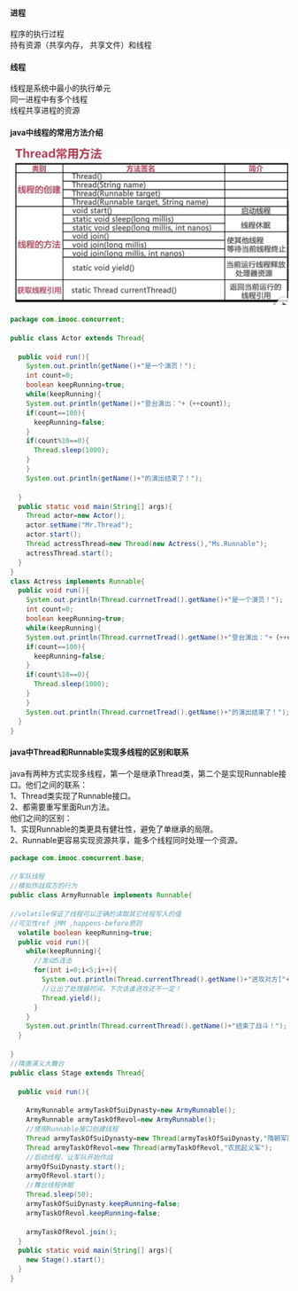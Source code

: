#### 进程
程序的执行过程<br>
持有资源（共享内存， 共享文件）和线程<br>
#### 线程
线程是系统中最小的执行单元<br>
同一进程中有多个线程<br>
线程共享进程的资源<br>
#### java中线程的常用方法介绍
![aa](assets/markdown-img-paste-20180308112659462.png)
```JAVA
package com.imooc.concurrent;

public class Actor extends Thread{

  public void run(){
    System.out.println(getName()+"是一个演员！");
    int count=0;
    boolean keepRunning=true;
    while(keepRunning){
    System.out.println(getName()+"登台演出："+（++count）);
    if(count==100){
      keepRunning=false;
    }
    if(count%10==0){
      Thread.sleep(1000);
    }
    }
    System.out.println(getName()+"的演出结束了！");

  }
  public static void main(String[] args){
    Thread actor=new Actor();
    actor.setName("Mr.Thread");
    actor.start();
    Thread actressThread=new Thread(new Actress(),"Ms.Runnable");
    actressThread.start();
  }
}
class Actress implements Runnable{
  public void run(){
    System.out.println(Thread.currnetTread().getName()+"是一个演员！");
    int count=0;
    boolean keepRunning=true;
    while(keepRunning){
    System.out.println(Thread.currnetTread().getName()+"登台演出："+（++count）);
    if(count==100){
      keepRunning=false;
    }
    if(count%10==0){
      Thread.sleep(1000);
    }
    }
    System.out.println(Thread.currnetTread().getName()+"的演出结束了！");
  }
}
```
#### java中Thread和Runnable实现多线程的区别和联系
java有两种方式实现多线程，第一个是继承Thread类，第二个是实现Runnable接口。他们之间的联系：<br>
1、Thread类实现了Runnable接口。<br>
2、都需要重写里面Run方法。<br>
他们之间的区别：<br>
1、实现Runnable的类更具有健壮性，避免了单继承的局限。<br>
2、Runnable更容易实现资源共享，能多个线程同时处理一个资源。
```JAVA
package com.imooc.comcurrent.base;

//军队线程
//模拟作战双方的行为
public class ArmyRunnable implements Runnable{

//volatile保证了线程可以正确的读取其它线程写入的值
//可见性ref jMM ,happens-before原则
  volatile boolean keepRunning=true;
  public void run(){
    while(keepRunning){
      //发动5连击
      for(int i=0;i<5;i++){
        System.out.println(Thread.currentThread().getName()+"进攻对方["+i+"]");
        //让出了处理器时间，下次该谁进攻还不一定！
        Thread.yield();
      }
    }
    System.out.println(Thread.currentThread().getName()+"结束了战斗！");
  }

}
//隋唐演义大舞台
public class Stage extends Thread{

  public void run(){

    ArmyRunnable armyTaskOfSuiDynasty=new ArmyRunnable();
    ArmyRunnable armyTaskOfRevol=new ArmyRunnable();
    //使用Runnable接口创建线程
    Thread armyTaskOfSuiDynasty=new Thread(armyTaskOfSuiDynasty,"隋朝军队");
    Thread armyTaskOfRevol=new Thread(armyTaskOfRevol,"农民起义军");
    //启动线程，让军队开始作战
    armyOfSuiDynasty.start();
    armyOfRevol.start();
    //舞台线程休眠
    Thread.sleep(50);
    armyTaskOfSuiDynasty.keepRunning=false;
    armyTaskOfRevol.keepRunning=false;

    armyTaskOfRevol.join();
  }
  public static void main(String[] args){
    new Stage().start();
  }
}


```
